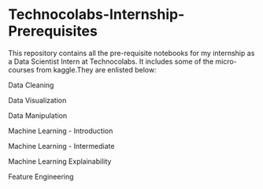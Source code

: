 # Technocolabs-Internship-Prerequisites
This repository contains all the pre-requisite notebooks for my internship as a Data Scientist Intern at Technocolabs. It includes some of the micro-courses from kaggle.They are enlisted below:

Data Cleaning

Data Visualization

Data Manipulation

Machine Learning - Introduction

Machine Learning - Intermediate

Machine Learning Explainability

Feature Engineering

